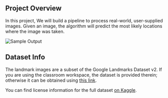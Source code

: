 ## Project Overview

In this project, We will build a pipeline to process real-world, user-supplied images.
Given an image, the algorithm will predict the most likely locations where the image was taken.

![Sample Output](landmark_project/images/sample_landmark_output.png)

## Dataset Info

The landmark images are a subset of the Google Landmarks Dataset v2. If you are using the
classroom workspace, the dataset is provided therein; otherwise it can be obtained using
[this link](https://udacity-dlnfd.s3-us-west-1.amazonaws.com/datasets/landmark_images.zip).

You can find license information for the full dataset [on Kaggle](https://www.kaggle.com/google/google-landmarks-dataset).
